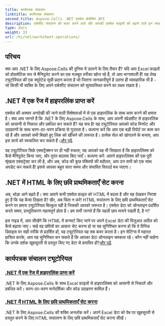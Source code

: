 ```yaml
---
title: कार्यपत्रक संचालन
linktitle: कार्यपत्रक संचालन
second_title: Aspose.Cells .NET एक्सेल प्रोसेसिंग API
description: वर्कशीट संचालन को कवर करने वाले और आपकी एक्सेल फाइलों को बढ़ाने वाले इन व्यावहारिक ट्यूटोरियल के साथ .NET के लिए Aspose.Cells की पूरी क्षमता को अनलॉक करें।
type: docs
weight: 33
url: /hi/net/worksheet-operations/
---
```

## परिचय

क्या आप .NET के लिए Aspose.Cells की दुनिया में उतरने के लिए तैयार हैं? यदि आप Excel फ़ाइलों को प्रोग्रामेटिक रूप से मैनिपुलेट करने का एक मज़बूत तरीका खोज रहे हैं, तो आप भाग्यशाली हैं! यह लेख ट्यूटोरियल की एक क्यूरेटेड सूची प्रदान करता है जो जितना जानकारीपूर्ण है उतना ही व्यावहारिक भी है - जो किसी भी व्यक्ति के लिए अपने वर्कशीट संचालन को सुव्यवस्थित करने का लक्ष्य रखता है।

## .NET में एक रेंज में हाइपरलिंक प्राप्त करें

 एक्सेल की अक्सर अनदेखी की जाने वाली विशेषताओं में से एक हाइपरलिंक के साथ काम करने की क्षमता है। क्या आप जानते हैं कि .NET के लिए Aspose.Cells के साथ, आप अपनी स्प्रेडशीट से हाइपरलिंक को आसानी से निकाल और प्रबंधित कर सकते हैं? यह सच है! यह ट्यूटोरियल आपको कोड स्निपेट और उदाहरणों के साथ चरण-दर-चरण प्रक्रिया से गुज़रता है। कल्पना करें कि आप एक बड़ी रिपोर्ट पर काम कर रहे हैं और आपको सभी बिखरे हुए लिंक को खींचने की ज़रूरत है। प्रत्येक सेल को खंगालने के बजाय, आप इस कार्य को स्वचालित कर सकते हैं।[और पढ़ें](./get-hyperlinks-in-a-range/).

यह ट्यूटोरियल सिर्फ़ एक्सट्रैक्शन पर ही नहीं रुकता; यह आपको यह भी सिखाता है कि हाइपरलिंक्स को कैसे मैनिपुलेट किया जाए, और तुरंत बदलाव किए जाएँ। कल्पना करें: आपने हाइपरलिंक्स की एक पूरी श्रृंखला एक्सट्रेक्ट कर ली है, और अब, कोड की कुछ पंक्तियों की बदौलत, आप उन सभी को एक साथ अपडेट कर सकते हैं! इससे आपका बहुत सारा समय और संभावित सिरदर्द बच जाएगा।

## .NET में HTML के लिए छवि प्राथमिकताएँ सेट करना

अब, थोड़ा आगे बढ़ते हैं। क्या आपने कभी एक्सेल फ़ाइल को HTML में बदला है और यह देखकर निराश हुए हैं कि यह कैसा दिखता है? खैर, अब चिंता न करें! HTML रूपांतरण के लिए छवि प्राथमिकताएँ सेट करने पर हमारा ट्यूटोरियल बिल्कुल वही है जिसकी आपको ज़रूरत है। एक्सेल डेटा को ऑनलाइन प्रदर्शित करते समय, प्रस्तुतिकरण महत्वपूर्ण होता है। हम सभी जानते हैं कि पहली छाप मायने रखती है, है न?

इस गाइड में, आप सीखेंगे कि HTML में कनवर्ट किए जाने पर अपने Excel डेटा की विज़ुअल अपील को कैसे बढ़ाया जाए। चाहे वह छवियों का आकार सेट करना हो या यह सुनिश्चित करना हो कि वे विभिन्न डिवाइस पर सही तरीके से प्रदर्शित हों, यह ट्यूटोरियल यह सब कवर करता है। इन सेटिंग्स में महारत हासिल करके, आप यह सुनिश्चित कर सकते हैं कि आपका डेटा ऑनलाइन चमकता रहे। कौन नहीं चाहेगा कि उनके दर्शक खूबसूरती से प्रस्तुत किए गए डेटा से प्रभावित हों?[और पढ़ें](./setting-image-preferences-for-html/).

## कार्यपत्रक संचालन ट्यूटोरियल
### [.NET में एक रेंज में हाइपरलिंक प्राप्त करें](./get-hyperlinks-in-a-range/)
.NET के लिए Aspose.Cells के साथ Excel फ़ाइलों से हाइपरलिंक्स को आसानी से निकालें और प्रबंधित करें। चरण-दर-चरण मार्गदर्शिका और कोड उदाहरण शामिल हैं।
### [.NET में HTML के लिए छवि प्राथमिकताएँ सेट करना](./setting-image-preferences-for-html/)
.NET के लिए Aspose.Cells की शक्ति अनलॉक करें। अपने Excel डेटा को वेब पर खूबसूरती से प्रस्तुत करने के लिए HTML रूपांतरण के लिए छवि प्राथमिकताएँ सेट करना सीखें।